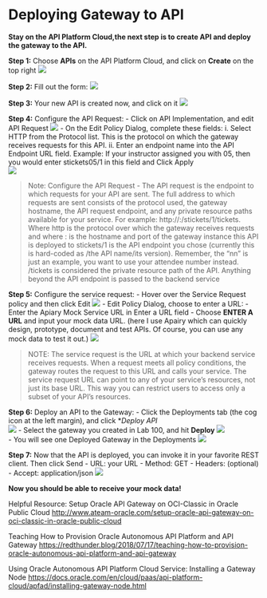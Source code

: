 # Deploying Gateway to API



**Stay on the API Platform Cloud,the next step is to create API and deploy the gateway to the API.**


**Step 1:** Choose **APIs** on the API Platform Cloud, and click on **Create** on the top right
	![](images/apipc.png)

**Step 2:** Fill out the form:
	![](images/createapi.png)

**Step 3:** Your new API is created now, and click on it
	![](images/openapi.png)
	
**Step 4:** Configure the API Request:
	- Click on API Implementation, and edit API Request
	![](images/implementation.png)
	- On the Edit Policy Dialog, complete these fields:
	i. Select HTTP from the Protocol list. This is the protocol on which the 
        gateway receives requests for this API.
	ii. Enter an endpoint name into the API Endpoint URL field. Example: If your 
        instructor assigned you with 05, then you would enter stickets05/1 in this 
        field and Click Apply  
   	![](images/apirequest.png)

>Note: Configure the API Request - The API request is the endpoint to which requests for your API are sent. The full address to which requests are sent consists of the protocol used, the gateway hostname, the API request endpoint, and any private resource paths available for your service. For example: http://<host>:<port>/stickets<nn>/1/tickets. Where http is the protocol over which the gateway receives requests and where <host>:<port> is the hostname and port of the gateway instance this API is deployed to stickets<nn>/1 is the API endpoint you chose (currently this is hard-coded as /the API name/its version). Remember, the “nn” is just an example, you want to use your attendee number instead. /tickets is considered the private resource path of the API. Anything beyond the API endpoint is passed to the backend service  

**Step 5:** Configure the service request:
	- Hover over the Service Request policy and then click Edit
   	![](images/servicerequest.png)
	- Edit Policy Dialog, choose to enter a URL:
	- Enter the Apiary Mock Service URL in Enter a URL field
	- Choose **ENTER A URL** and input your mock data URL. (here I use Apairy which can quickly design, prototype, document and test APIs. Of course, you can use any mock data to test it out.)
   	![](images/servicerequest2.png)
   
>NOTE: The service request is the URL at which your backend service receives requests. When a request meets all policy conditions, the gateway routes the request to this URL and calls your service. The service request URL can point to any of your service’s resources, not just its base URL. This way you can restrict users to access only a subset of your API’s resources.

**Step 6:** Deploy an API to the Gateway:
	- Click the Deployments tab (the cog icon at the left margin), and click **Deploy API*   
   	![](images/deployapi.png) 
	- Select the gateway you created in Lab 100, and hit **Deploy**
	![](images/deploygateway.png)  
	- You will see one Deployed Gateway in the Deployments 
	![](images/deployed.png)
    
**Step 7:** Now that the API is deployed, you can invoke it in your favorite REST client. Then click Send
	- URL: your URL
	- Method: GET
	- Headers: (optional)
	- Accept: application/json
	![](images/postman.png)

**Now you should be able to receive your mock data!**



Helpful Resource:
Setup Oracle API Gateway on OCI-Classic in Oracle Public Cloud
http://www.ateam-oracle.com/setup-oracle-api-gateway-on-oci-classic-in-oracle-public-cloud

Teaching How to Provision Oracle Autonomous API Platform and API Gateway
https://redthunder.blog/2018/07/17/teaching-how-to-provision-oracle-autonomous-api-platform-and-api-gateway

Using Oracle Autonomous API Platform Cloud Service: Installing a Gateway Node
https://docs.oracle.com/en/cloud/paas/api-platform-cloud/apfad/installing-gateway-node.html


